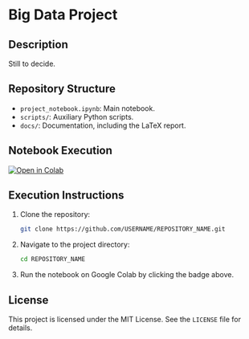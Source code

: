 # Big Data Project

## Description
Still to decide.

## Repository Structure
- `project_notebook.ipynb`: Main notebook.
- `scripts/`: Auxiliary Python scripts.
- `docs/`: Documentation, including the LaTeX report.

## Notebook Execution
[![Open in Colab](https://colab.research.google.com/assets/colab-badge.svg)](https://colab.research.google.com/drive/1wbdCXaImasaNN8IE9lmJbY0Bn7l5S8MZ)

## Execution Instructions
1. Clone the repository:
    ```bash
    git clone https://github.com/USERNAME/REPOSITORY_NAME.git
    ```
2. Navigate to the project directory:
    ```bash
    cd REPOSITORY_NAME
    ```
3. Run the notebook on Google Colab by clicking the badge above.

## License
This project is licensed under the MIT License. See the `LICENSE` file for details.
